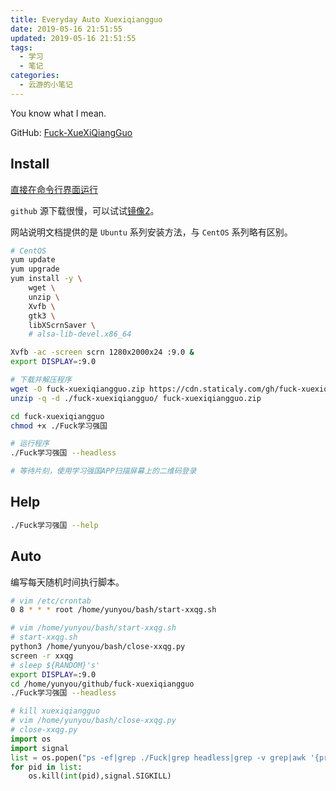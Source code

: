 ```yaml
---
title: Everyday Auto Xuexiqiangguo
date: 2019-05-16 21:51:55
updated: 2019-05-16 21:51:55
tags:
  - 学习
  - 笔记
categories:
  - 云游的小笔记
---
```


You know what I mean.

<!-- more -->

GitHub: [Fuck-XueXiQiangGuo](https://github.com/fuck-xuexiqiangguo/Fuck-XueXiQiangGuo)

## Install

[直接在命令行界面运行](https://github.com/fuck-xuexiqiangguo/Fuck-XueXiQiangGuo#直接在命令行界面运行)

`github` 源下载很慢，可以试试[镜像2](https://cdn.staticaly.com/gh/fuck-xuexiqiangguo/Fuck-XueXiQiangGuo/master/Fuck%E5%AD%A6%E4%B9%A0%E5%BC%BA%E5%9B%BD-linux.zip)。

网站说明文档提供的是 `Ubuntu` 系列安装方法，与 `CentOS` 系列略有区别。

```bash
# CentOS
yum update
yum upgrade
yum install -y \
    wget \
    unzip \
    Xvfb \
    gtk3 \
    libXScrnSaver \
    # alsa-lib-devel.x86_64

Xvfb -ac -screen scrn 1280x2000x24 :9.0 &
export DISPLAY=:9.0

# 下载并解压程序
wget -O fuck-xuexiqiangguo.zip https://cdn.staticaly.com/gh/fuck-xuexiqiangguo/Fuck-XueXiQiangGuo/master/Fuck学习强国-linux.zip
unzip -q -d ./fuck-xuexiqiangguo/ fuck-xuexiqiangguo.zip

cd fuck-xuexiqiangguo
chmod +x ./Fuck学习强国

# 运行程序
./Fuck学习强国 --headless

# 等待片刻，使用学习强国APP扫描屏幕上的二维码登录
```

## Help

```bash
./Fuck学习强国 --help
```

## Auto

编写每天随机时间执行脚本。

```bash
# vim /etc/crontab
0 8 * * * root /home/yunyou/bash/start-xxqg.sh
```

```bash
# vim /home/yunyou/bash/start-xxqg.sh
# start-xxqg.sh
python3 /home/yunyou/bash/close-xxqg.py
screen -r xxqg
# sleep ${RANDOM}'s'
export DISPLAY=:9.0
cd /home/yunyou/github/fuck-xuexiqiangguo
./Fuck学习强国 --headless
```

```py
# kill xuexiqiangguo
# vim /home/yunyou/bash/close-xxqg.py
# close-xxqg.py
import os
import signal
list = os.popen("ps -ef|grep ./Fuck|grep headless|grep -v grep|awk '{print $2}'").readlines()
for pid in list:
    os.kill(int(pid),signal.SIGKILL)
```
